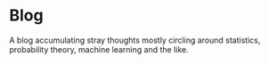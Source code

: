 # Blog

A blog accumulating stray thoughts mostly circling around statistics, probability theory, machine learning and the like.